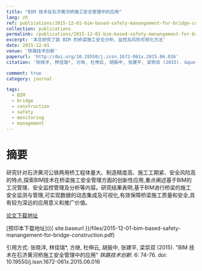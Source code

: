```yaml
---
title: "BIM 技术在石济黄河桥施工安全管理中的应用"
lang: zh
ref: publications/2015-12-01-bim-based-safety-manangement-for-bridge-construction
collection: publications
permalink: /publications/2015-12-01-bim-based-safety-manangement-for-bridge-construction
excerpt: '本文研究了就 BIM 的桥梁施工安全分析、监控及风险可视化方法'
date: 2015-12-01
venue: '铁路技术创新'
paperurl: 'http://doi.org/10.19550/j.issn.1672-061x.2015.06.016'
citation: '张晓洋, 林佳瑞*, 方继, 杜伸云, 胡振中, 张建平, 梁崇双 (2015). &quot;BIM 技术在石济黄河桥施工安全管理中的应用&quot; <i>铁路技术创新</i>. 6: 74-76. doi: 10.19550/j.issn.1672-061x.2015.06.016'

comment: true
category: journal

tags: 
  - BIM
  - bridge
  - construction
  - safety
  - monitoring
  - management
---
```



摘要
====

研究针对石济黄河公铁两用桥工程体量大、制造精度高、施工工期紧、安全风险高的特点,探索BIM技术在桥梁施工安全管理方面的创新性应用,重点阐述基于BIM的工况管理、安全监控管理及分析等内容。研究结果表明,基于BIM进行桥梁的施工安全监测与管理,可实现数据的动态集成及可视化,有效保障桥梁施工质量和安全,具有较为深远的应用意义和推广价值。 

[论文下载地址](http://doi.org/10.19550/j.issn.1672-061x.2015.06.016)

[预印本下载地址]({{ site.baseurl }}/files/2015-12-01-bim-based-safety-manangement-for-bridge-construction.pdf)

引用方式: 张晓洋, 林佳瑞*, 方继, 杜伸云, 胡振中, 张建平, 梁崇双 (2015). &quot;BIM 技术在石济黄河桥施工安全管理中的应用&quot; <i>铁路技术创新</i>. 6: 74-76. doi: 10.19550/j.issn.1672-061x.2015.06.016
